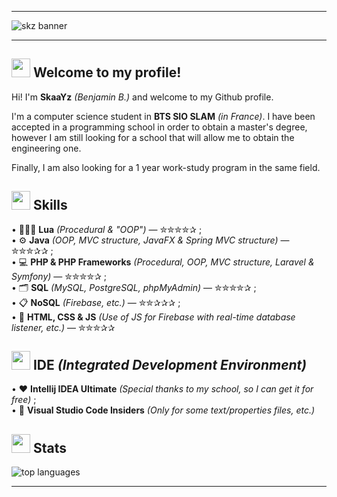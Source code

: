 ----------------

<img src="https://cdn.discordapp.com/attachments/942861572198518794/968269576573952020/Banner_github.jpg" alt="skz banner"/>

----------------

## <img src="https://raw.githubusercontent.com/MartinHeinz/MartinHeinz/master/wave.gif" width="30px"> Welcome to my profile!
Hi! I'm **SkaaYz** *(Benjamin B.)* and welcome to my Github profile.

I'm a computer science student in **BTS SIO SLAM** *(in France)*. I have been accepted in a programming school in order to obtain a master's degree, however I am still looking for a school that will allow me to obtain the engineering one.

Finally, I am also looking for a 1 year work-study program in the same field.

## <img src="https://s8.gifyu.com/images/trophy.gif" width="30px"> Skills
• 👨🏻‍💻 **Lua** *(Procedural & "OOP")* — ✮✮✮✮✰ ;\
• ⚙️ **Java** *(OOP, MVC structure, JavaFX & Spring MVC structure)* — ✮✮✮✰✰ ;\
• 💻 **PHP & PHP Frameworks** *(Procedural, OOP, MVC structure, Laravel & Symfony)* — ✮✮✮✮✰ ;\
• 🗂 **SQL** *(MySQL, PostgreSQL, phpMyAdmin)* — ✮✮✮✮✰ ;\
• 📋 **NoSQL** *(Firebase, etc.)* — ✮✮✰✰✰ ;\
• 🧱 **HTML, CSS & JS** *(Use of JS for Firebase with real-time database listener, etc.)* — ✮✮✮✰✰

## <img src="https://s8.gifyu.com/images/writing_hand.gif" width="30px"> IDE *(Integrated Development Environment)*
• ❤️ **Intellij IDEA Ultimate** *(Special thanks to my school, so I can get it for free)* ;\
• 📝 **Visual Studio Code Insiders** *(Only for some text/properties files, etc.)*

<!--
## 💼 My projects
#### 1️⃣ • **Business Tycoon** *(School project, I used **OOP PHP**)* <img src=https://badgen.net/badge/Status/Done/green>
> We had to invent our own project and develop our relational database accordingly. Our mission was to create a MCD & UML diagram for our project which would be able to perform "basic" CRUD actions.
<a href="https://github.com/SkaaYz/mvc-project-business-tycoon">
  <img align="center" src="https://github-readme-stats.vercel.app/api/pin/?username=SkaaYz&repo=mvc-project-business-tycoon&theme=nord" />
</a>

#### 2️⃣ • **GSB Gestion Visites** *(School project, I used **OOP PHP**)* <img src=https://badgen.net/badge/Status/Done/green>
> The objective of this first project was to connect our database to the site in PHP and to be able to perform "CRUD" type actions. Thus a schedule of conditions had been given and we had to respect it.
<a href="https://github.com/SkaaYz/gsb-gestion-visites">
  <img align="center" src="https://github-readme-stats.vercel.app/api/pin/?username=SkaaYz&repo=gsb-gestion-visites&theme=nord" />
</a>

#### 3️⃣ • **GSB Médecins** *(School project, I used **Java** & **JavaFX**)* <img src=https://badgen.net/badge/Status/Done/green>
> The main objective of this project was to create a fat client, that is to say an application or a software *(what I did)* in Java or any other language allowing to realize object-oriented code. With that the request was to be able to carry out actions of addition, reading, modification and deletion *(CRUD)*.
<a href="https://github.com/SkaaYz/gsb_medecins">
  <img align="center" src="https://github-readme-stats.vercel.app/api/pin/?username=SkaaYz&repo=gsb_medecins&theme=nord" />
</a>

#### 4️⃣ • *(rework)* **Portfolio** *(Personal project, I'm using **OOP PHP**)* <img src=https://badgen.net/badge/Status/WIP/orange>
> Personal project consisting in the creation of my portfolio in order to display my different "skills" to future employers. This has been very useful to me more than once. The server is hosted by OVH, the address however will not be given for the moment. *(I am reworking the whole site)*.
- **GitHub repo not created.**
-->

## <img src="https://s8.gifyu.com/images/rocket.gif" width="30px"> Stats
<!-- <img src="https://github-readme-stats.vercel.app/api?username=SkaaYz&theme=nord&show_icons=true" alt="all repos stats"> -->
<img src="https://github-readme-stats.vercel.app/api/top-langs/?username=SkaaYz&theme=nord&layout=compact" alt="top languages">

----------------
